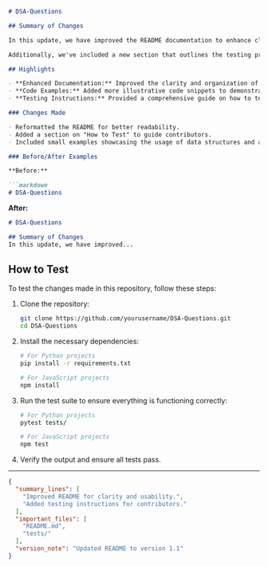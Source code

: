 ```markdown
# DSA-Questions

## Summary of Changes

In this update, we have improved the README documentation to enhance clarity and usability for contributors and users alike. The updates include better formatting, more detailed explanations of the repository's structure, and improved examples that demonstrate how to navigate and utilize the resources provided. The goal is to ensure that anyone visiting the repository can quickly understand its purpose and how to contribute effectively.

Additionally, we've included a new section that outlines the testing procedures for new features and changes. This section aims to streamline the contribution process by providing clear instructions on how to verify that your changes work as intended before submitting a pull request. We believe that these enhancements will foster a more collaborative environment and encourage new contributors to engage with the project.

## Highlights

- **Enhanced Documentation:** Improved the clarity and organization of the README file.
- **Code Examples:** Added more illustrative code snippets to demonstrate usage.
- **Testing Instructions:** Provided a comprehensive guide on how to test changes before submission.

### Changes Made

- Reformatted the README for better readability.
- Added a section on "How to Test" to guide contributors.
- Included small examples showcasing the usage of data structures and algorithms.

### Before/After Examples

**Before:**

```markdown
# DSA-Questions
```

**After:**

```markdown
# DSA-Questions

## Summary of Changes
In this update, we have improved...
```

## How to Test

To test the changes made in this repository, follow these steps:

1. Clone the repository:
   ```bash
   git clone https://github.com/yourusername/DSA-Questions.git
   cd DSA-Questions
   ```

2. Install the necessary dependencies:
   ```bash
   # For Python projects
   pip install -r requirements.txt

   # For JavaScript projects
   npm install
   ```

3. Run the test suite to ensure everything is functioning correctly:
   ```bash
   # For Python projects
   pytest tests/

   # For JavaScript projects
   npm test
   ```

4. Verify the output and ensure all tests pass.

---

```json
{
  "summary_lines": [
    "Improved README for clarity and usability.",
    "Added testing instructions for contributors."
  ],
  "important_files": [
    "README.md",
    "tests/"
  ],
  "version_note": "Updated README to version 1.1"
}
```
```